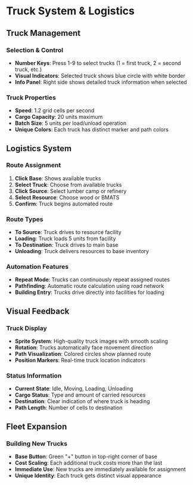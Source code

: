 # Truck System & Logistics

## Truck Management

### Selection & Control
- **Number Keys**: Press 1-9 to select trucks (1 = first truck, 2 = second truck, etc.)
- **Visual Indicators**: Selected truck shows blue circle with white border
- **Info Panel**: Right side shows detailed truck information when selected

### Truck Properties
- **Speed**: 1.2 grid cells per second
- **Cargo Capacity**: 20 units maximum
- **Batch Size**: 5 units per load/unload operation
- **Unique Colors**: Each truck has distinct marker and path colors

## Logistics System

### Route Assignment
1. **Click Base**: Shows available trucks
2. **Select Truck**: Choose from available trucks
3. **Click Source**: Select lumber camp or refinery
4. **Select Resource**: Choose wood or BMATS
5. **Confirm**: Truck begins automated route

### Route Types
- **To Source**: Truck drives to resource facility
- **Loading**: Truck loads 5 units from facility
- **To Destination**: Truck drives to main base
- **Unloading**: Truck delivers resources to base inventory

### Automation Features
- **Repeat Mode**: Trucks can continuously repeat assigned routes
- **Pathfinding**: Automatic route calculation using road network
- **Building Entry**: Trucks drive directly into facilities for loading

## Visual Feedback

### Truck Display
- **Sprite System**: High-quality truck images with smooth scaling
- **Rotation**: Trucks automatically face movement direction
- **Path Visualization**: Colored circles show planned route
- **Position Markers**: Real-time truck location indicators

### Status Information
- **Current State**: Idle, Moving, Loading, Unloading
- **Cargo Status**: Type and amount of carried resources
- **Destination**: Clear indication of where truck is heading
- **Path Length**: Number of cells to destination

## Fleet Expansion

### Building New Trucks
- **Base Button**: Green "+" button in top-right corner of base
- **Cost Scaling**: Each additional truck costs more than the last
- **Immediate Use**: New trucks are immediately available for assignment
- **Unique Identity**: Each truck gets distinct visual appearance
